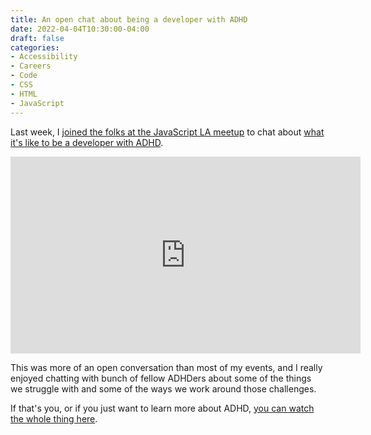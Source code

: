 ```yaml
---
title: An open chat about being a developer with ADHD
date: 2022-04-04T10:30:00-04:00
draft: false
categories:
- Accessibility
- Careers
- Code
- CSS
- HTML
- JavaScript
---
```


Last week, I [joined the folks at the JavaScript LA meetup](https://www.youtube.com/watch?v=su89GGquMlI) to chat about [what it's like to be a developer with ADHD](/being-a-developer-with-adhd/).

<iframe width="560" height="315" src="https://www.youtube-nocookie.com/embed/su89GGquMlI" title="YouTube video player" frameborder="0" allow="accelerometer; autoplay; clipboard-write; encrypted-media; gyroscope; picture-in-picture" allowfullscreen></iframe>

This was more of an open conversation than most of my events, and I really enjoyed chatting with bunch of fellow ADHDers about some of the things we struggle with and some of the ways we work around those challenges.

If that's you, or if you just want to learn more about ADHD, [you can watch the whole thing here](https://www.youtube.com/watch?v=su89GGquMlI).